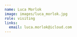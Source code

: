 ```yaml
---
name: Luca Morlok
image: images/luca_morlok.jpg
role: visiting
links:
  email: luca.morlok@icloud.com
---
```


